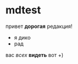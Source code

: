 # mdtest
привет <b>дорогая</b> редакция!

<ul>
  <li>я дико</li>
  <li>рад</li>
  </ul>

  вас *всех* **видеть** вот  +)
